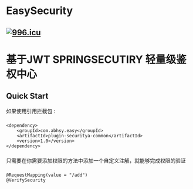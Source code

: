 # EasySecurity
<a href="https://996.icu"><img src="https://img.shields.io/badge/link-996.icu-red.svg" alt="996.icu" /></a>
-----------------------------------------------------------------------------------------------------------------
基于JWT SPRINGSECUTIRY 轻量级鉴权中心
============================================

Quick Start
-----------

如果使用引用拦截包 :
### 
    <dependency>
        <groupId>com.abhsy.easy</groupId>
        <artifactId>plugin-securitya-common</artifactId>
        <version>1.0</version>
    </dependency>  
### 

只需要在你需要添加权限的方法中添加一个自定义注解，就能够完成权限的验证
### 
    @RequestMapping(value = "/add")
    @VerifySecurity
### 
